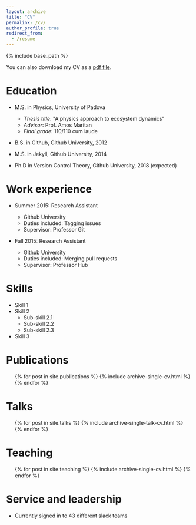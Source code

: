 ```yaml
---
layout: archive
title: "CV"
permalink: /cv/
author_profile: true
redirect_from:
  - /resume
---
```


{% include base_path %}

You can also download my CV as a [pdf file](/files/CV_Pacciani.pdf).

Education
======
* M.S. in Physics, University of Padova
  * *Thesis title*: "A physics approach to ecosystem dynamics"
  * *Advisor*: Prof. Amos Maritan
  * *Final grade*: 110/110 cum laude


* B.S. in Github, Github University, 2012
* M.S. in Jekyll, Github University, 2014
* Ph.D in Version Control Theory, Github University, 2018 (expected)

Work experience
======
* Summer 2015: Research Assistant
  * Github University
  * Duties included: Tagging issues
  * Supervisor: Professor Git

* Fall 2015: Research Assistant
  * Github University
  * Duties included: Merging pull requests
  * Supervisor: Professor Hub

Skills
======
* Skill 1
* Skill 2
  * Sub-skill 2.1
  * Sub-skill 2.2
  * Sub-skill 2.3
* Skill 3

Publications
======
  <ul>{% for post in site.publications %}
    {% include archive-single-cv.html %}
  {% endfor %}</ul>

Talks
======
  <ul>{% for post in site.talks %}
    {% include archive-single-talk-cv.html %}
  {% endfor %}</ul>

Teaching
======
  <ul>{% for post in site.teaching %}
    {% include archive-single-cv.html %}
  {% endfor %}</ul>

Service and leadership
======
* Currently signed in to 43 different slack teams
